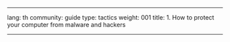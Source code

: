 

---

lang: th
community: guide
type: tactics
weight: 001
title: 1. How to protect your computer from malware and hackers

---

<stub>

